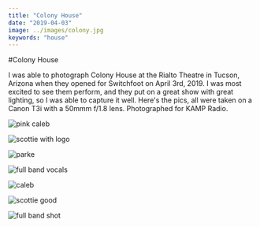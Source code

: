 ```yaml
---
title: "Colony House"
date: "2019-04-03"
image: ../images/colony.jpg
keywords: "house"
---
```


#Colony House

I was able to photograph Colony House at the Rialto Theatre in Tucson, Arizona when they opened for Switchfoot on April 3rd, 2019. I was most excited to see them perform, and they put on a great show with great lighting, so I was able to capture it well. Here's the pics, all were taken on a Canon T3i with a 50mmm f/1.8 lens. Photographed for KAMP Radio.


![pink caleb](https://raw.githubusercontent.com/achesin/website-images/master/colonyhouse/%40amandacphotog-04032019-3245.jpg)

![scottie with logo](https://raw.githubusercontent.com/achesin/website-images/master/colonyhouse/%40amandacphotog-colonyhouse.jpg)

![parke](https://raw.githubusercontent.com/achesin/website-images/master/colonyhouse/%40amandacphotog-04032019-3331.jpg)

![full band vocals](https://raw.githubusercontent.com/achesin/website-images/master/colonyhouse/%40amandacphotog-04032019-3498.jpg)

![caleb](https://raw.githubusercontent.com/achesin/website-images/master/colonyhouse/%40amandacphotog-04032019-3085.jpg)

![scottie good](https://raw.githubusercontent.com/achesin/website-images/master/colonyhouse/%40amandacphotog-04032019-3142.jpg)

![full band shot](https://raw.githubusercontent.com/achesin/website-images/master/colonyhouse/%40amandacphotog-04032019-3433.jpg)
